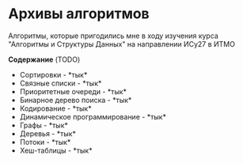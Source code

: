 # Архивы алгоритмов

Алгоритмы, которые пригодились мне в ходу изучения курса 
"Алгоритмы и Структуры Данных" на направлении ИСy27 в ИТМО

**Содержание** (TODO)

* Сортировки - \*тык\*
* Связные списки - \*тык\*
* Приоритетные очереди - \*тык\*
* Бинарное дерево поиска - \*тык\*
* Кодирование - \*тык\*
* Динамическое программирование - \*тык\*
* Графы - \*тык\*
* Деревья - \*тык\*
* Потоки - \*тык\*
* Хеш-таблицы - \*тык\*
